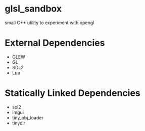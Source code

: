 # glsl_sandbox
small C++ utility to experiment with opengl

# External Dependencies
* GLEW
* GL
* SDL2
* Lua

# Statically Linked Dependencies
* sol2
* imgui
* tiny_obj_loader
* tinydir
